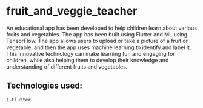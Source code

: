 # fruit_and_veggie_teacher

An educational app has been developed to help children learn about various fruits and vegetables. The app has been built using Flutter and ML using TensorFlow. The app allows users to upload or take a picture of a fruit or vegetable, and then the app uses machine learning to identify and label it. This innovative technology can make learning fun and engaging for children, while also helping them to develop their knowledge and understanding of different fruits and vegetables.

## Technologies used:
    1-Flutter
